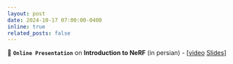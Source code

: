 ```yaml
---
layout: post
date: 2024-10-17 07:00:00-0400
inline: true
related_posts: false
---
```


📢 **`Online Presentation`** on **Introduction to NeRF** (in persian) - [[video](http://meet2.kntu.ac.ir/playback/video/dc2e365bf83728961071497a09ad2a58f8b4eef6-1729147751964/) [Slides](https://drive.google.com/file/d/1fXkbRMsUdj9UVyMhST1rj5S3DtA7RoFA/view?usp=sharing)]
